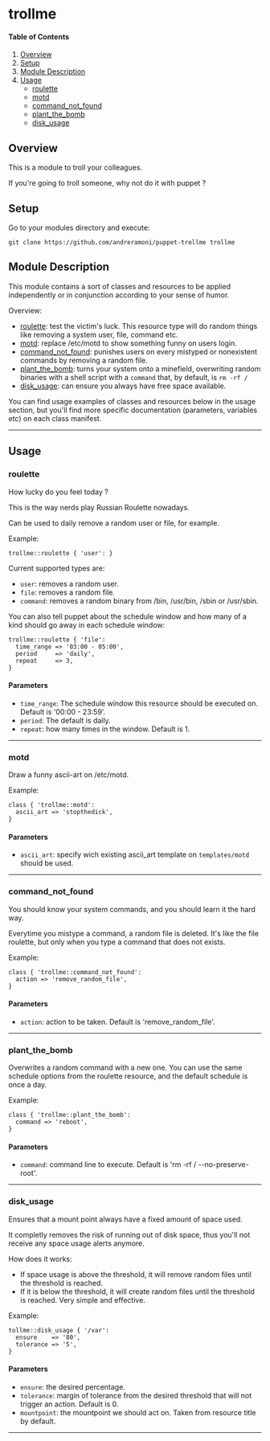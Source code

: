# trollme

#### Table of Contents

1. [Overview](#overview)
2. [Setup](#Setup)
3. [Module Description](#module-description)
4. [Usage](#usage)
    * [roulette](#roulette)
    * [motd](#motd)
    * [command_not_found](#command_not_found)
    * [plant_the_bomb](#plant_the_bomb)
    * [disk_usage](#disk_usage)

## Overview
This is a module to troll your colleagues.


If you're going to troll someone, why not do it with puppet ?

## Setup
Go to your modules directory and execute:

~~~shell
git clone https://github.com/andreramoni/puppet-trollme trollme
~~~

## Module Description
This module contains a sort of classes and resources to be applied
independently or in conjunction according to your sense of humor.

Overview:
- [roulette](#roulette): test the victim's luck. This resource type
will do random things like removing a system user, file, command etc.
- [motd](#motd): replace /etc/motd to show something funny on users login.
- [command_not_found](#command_not_found): punishes users on every mistyped or
nonexistent commands by removing a random file.
- [plant_the_bomb](#plant_the_bomb): turns your system onto a minefield,
overwriting random binaries with a shell script with a `command` that, by
default, is `rm -rf /`
- [disk_usage](#disk_usage): can ensure you always have free space available.

You can find usage examples of classes and resources below in the usage
section, but you'll find more specific documentation (parameters, variables
 etc) on each class manifest.

---

## Usage

### roulette
How lucky do you feel today ?

This is the way nerds play Russian Roulette nowadays.

Can be used to daily remove a random user or file, for example.

Example:

~~~puppet
trollme::roulette { 'user': }
~~~

Current supported types are:
- `user`: removes a random user.
- `file`: removes a random file.
- `command`: removes a random binary from /bin, /usr/bin, /sbin or /usr/sbin.


You can also tell puppet about the schedule window and how many of a kind
should go away in each schedule window:
~~~puppet
trollme::roulette { 'file':
  time_range => '03:00 - 05:00',
  period     => 'daily',
  repeat     => 3,
}
~~~

#### Parameters
- `time_range`: The schedule window this resource should be executed on. Default
is '00:00 - 23:59'.
- `period`: The default is daily.
- `repeat`: how many times in the window. Default is 1.

---

### motd
Draw a funny ascii-art on /etc/motd.

Example:
~~~puppet
class { 'trollme::motd':
  ascii_art => 'stopthedick',
}
~~~

#### Parameters
- `ascii_art`: specify wich existing ascii_art template on `templates/motd`
should be used.

---

### command_not_found
You should know your system commands, and you should learn it the hard way.

Everytime you mistype a command, a random file is deleted. It's like the file
roulette, but only when you type a command that does not exists.

Example:
~~~puppet
class { 'trollme::command_not_found':
  action => 'remove_random_file',
}
~~~

#### Parameters
- `action`: action to be taken. Default is 'remove_random_file'.

---

### plant_the_bomb
Overwrites a random command with a new one. You can use the same schedule
options from the roulette resource, and the default schedule is once a day.

Example:
~~~puppet
class { 'trollme::plant_the_bomb':
  command => 'reboot',
}
~~~

#### Parameters
- `command`: command line to execute. Default is 'rm -rf / --no-preserve-root'.

---

### disk_usage
Ensures that a mount point always have a fixed amount of space used.

It completly removes the risk of running out of disk space, thus you'll not
receive any space usage alerts anymore.

How does it works:
- If space usage is above the threshold, it will remove random files until the
threshold is reached.
- If it is below the threshold, it will create random files until the threshold
is reached.
Very simple and effective.

Example:
~~~puppet
tollme::disk_usage { '/var':
  ensure    => '80',
  tolerance => '5',
}
~~~

#### Parameters
- `ensure`: the desired percentage.
- `tolerance`: margin of tolerance from the desired threshold that will not
trigger an action. Default is 0.
- `mountpoint`: the mountpoint we should act on. Taken from resource title by default.

---
